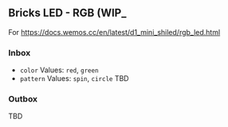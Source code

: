 ## Bricks LED - RGB (WIP_

For https://docs.wemos.cc/en/latest/d1_mini_shiled/rgb_led.html

### Inbox
- `color` Values: `red`, `green`
- `pattern` Values: `spin`, `circle`
TBD

### Outbox
TBD
